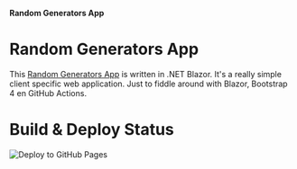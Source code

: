 **Random Generators App**

# Random Generators App

This [Random Generators App](https://marinusklaassen.github.io/RandomGeneratorsWebApp/ ) is written in .NET Blazor. It's a really simple client specific web application. Just to fiddle around with Blazor, Bootstrap 4 en GitHub Actions.

# Build & Deploy Status

![Deploy to GitHub Pages](https://github.com/marinusklaassen/RandomGeneratorsWebApp/workflows/Deploy%20to%20GitHub%20Pages/badge.svg?branch=master&)